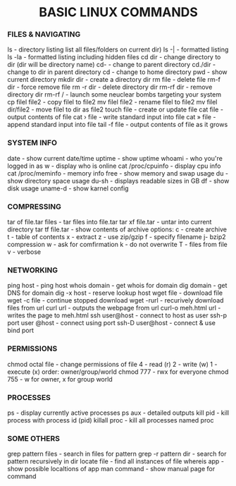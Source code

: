<h1 align="center">BASIC LINUX COMMANDS</h1>

### FILES & NAVIGATING

Is - directory listing list all files/folders on current dir)
Is -| - formatted listing
Is -la - formatted listing including hidden files cd dir - change directory to dir (dir will be directory name) cd- - change to parent directory cd./dir - change to dir in parent directory cd - change to home directory pwd - show current directory mkdir dir - create a directory dir rm file - delete file rm-f dir - force remove file rm -r dir - delete directory dir rm-rf dir - remove directory dir
rm-rf / - launch some neuclear bombs targeting your system cp filel file2 - copy filel to file2
mv filel file2 - rename filel to file2
mv filel dir/file2 - move filel to dir as file2 touch file - create or update file cat file - output contents of file cat › file - write standard input into file cat » file - append standard input into file tail -f file - output contents of file as it grows

### SYSTEM INFO

date - show current date/time uptime - show uptime
whoami - who you're logged in as
w - display who is online cat /proc/cpuinfo - display cpu info cat /proc/meminfo - memory info free - show memory and swap usage du - show directory space usage du-sh - displays readable sizes in GB
df - show disk usage uname-d - show karnel config

### COMPRESSING

tar of file.tar files - tar files into file.tar tar xf file.tar - untar into current directory tar tf file.tar - show contents of archive
options:
c - create archive
t - table of contents
x - extract
z - use zip/gzip
f - specify filename
j- bzip2 compression
w - ask for comfirmation
k - do not overwrite
T - files from file
v - verbose

### NETWORKING

ping host - ping host
whois domain - get whois for domain dig domain - get DNS for domain dig -x host - reserve lookup host wget file - download file
wget -c file - continue stopped download wget -rurl - recurively download files from url curl url - outputs the webpage from url curl-o meh.html url - writes the page to meh.html ssh user@host - connect to host as user ssh-p port user @host - connect using port ssh-D user@host - connect & use bind port

### PERMISSIONS

chmod octal file - change permissions of file
4 - read (r)
2 - write (w)
1 - execute (x)
order: owner/group/world chmod 777 - rwx for everyone
chmod 755 - w for owner, x for group world

### PROCESSES
ps - display currently active processes ps aux - detailed outputs
kill pid - kill process with process id (pid) killall proc - kill all processes named proc

### SOME OTHERS
grep pattern files - search in files for pattern grep -r pattern dir - search for pattern recursively in dir locate file - find all instances of file whereis app - show possible localtions of app man command - show manual page for command
